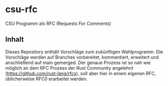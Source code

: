 # csu-rfc

CSU Programm als RFC (Requests For Comments)

## Inhalt

Dieses Repository enthält Vorschläge zum zukünftigen Wahlprogramm. Die Vorschläge werden auf Branches vorbereitet, kommentiert, erweitert und anschließend auf main gemerged. Der genaue Prozess ist so nah wie möglich an dem RFC Prozess der Rust Community angelehnt (https://github.com/rust-lang/rfcs), soll aber hier in einem eigenen RFC, üblicherweise RFC0 erarbeitet werden.

